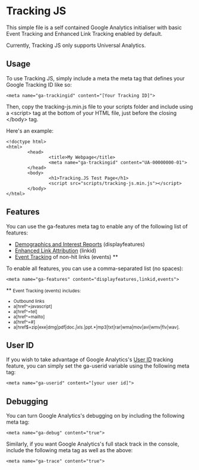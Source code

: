 Tracking JS
===========

This simple file is a self contained Google Analytics initialiser with basic Event Tracking and Enhanced Link Tracking enabled by default.

Currently, Tracking JS only supports Universal Analytics.

Usage
---------

To use Tracking JS, simply include a meta the meta tag that defines your Google Tracking ID like so:

<pre><code>&#x3C;meta name=&#x22;ga-trackingid&#x22; content=&#x22;[Your Tracking ID]&#x22;&#x3E;</code></pre>

Then, copy the tracking-js.min.js file to your scripts folder and include using a &#x3C;script&#x3E; tag at the bottom of your HTML file, just before the closing &#x3C;/body&#x3E; tag. 

Here's an example:

<pre><code>&#x3C;!doctype html&#x3E;
&#x3C;html&#x3E;
&#x9;&#x3C;head&#x3E;
&#x9;&#x9;&#x3C;title&#x3E;My Webpage&#x3C;/title&#x3E;
&#x9;&#x9;&#x3C;meta name=&#x22;ga-trackingid&#x22; content=&#x22;UA-00000000-01&#x22;&#x3E;
&#x9;&#x3C;/head&#x3E;
&#x9;&#x3C;body&#x3E;
&#x9;&#x9;&#x3C;h1&#x3E;Tracking.JS Test Page&#x3C;/h1&#x3E;
&#x9;&#x9;&#x3C;script src=&#x22;scripts/tracking-js.min.js&#x22;&#x3E;&#x3C;/script&#x3E;
&#x9;&#x3C;/body&#x3E;
&#x3C;/html&#x3E;</code></pre>

Features
------------

You can use the ga-features meta tag to enable any of the following list of features:

- [Demographics and Interest Reports](https://support.google.com/analytics/answer/2444872?authuser=2) (displayfeatures)
- [Enhanced Link Attribution](https://support.google.com/analytics/answer/2558867?hl=en) (linkid)
- [Event Tracking](https://developers.google.com/analytics/devguides/collection/analyticsjs/events) of non-hit links (events) **

To enable all features, you can use a comma-separated list (no spaces):

<pre><code>&#x3C;meta name=&#x22;ga-features&#x22; content=&#x22;displayfeatures,linkid,events&#x22;&#x3E;</code></pre>

** <small>Event Tracking (events) includes: 

- Outbound links
- a[href^=javascript]
- a[href^=tel]
- a[href^=mailto]
- a[href^=#]
- a[href$=zip|exe|dmg|pdf|doc.*|xls.*|ppt.*|mp3|txt|rar|wma|mov|avi|wmv|flv|wav].
</small>

User ID
------------

If you wish to take advantage of Google Analytics's [User ID](https://developers.google.com/analytics/devguides/collection/analyticsjs/user-id) tracking feature, you can simply set the ga-userid variable using the following meta tag:

<pre><code>&#x3C;meta name=&#x22;ga-userid&#x22; content=&#x22;[your user id]&#x22;&#x3E;</code></pre>

Debugging
------------

You can turn Google Analytics's debugging on by including the following meta tag:

<pre><code>&#x3C;meta name=&#x22;ga-debug&#x22; content=&#x22;true&#x22;&#x3E;</code></pre>

Similarly, if you want Google Analytics's full stack track in the console, include the following meta tag as well as the above:

<pre><code>&#x3C;meta name=&#x22;ga-trace&#x22; content=&#x22;true&#x22;&#x3E;</code></pre>